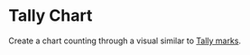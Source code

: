 # Tally Chart

Create a chart counting through a visual similar to [Tally marks](https://en.wikipedia.org/wiki/Tally_marks).
